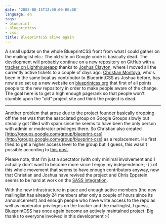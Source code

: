 ```yaml
---
date: '2008-08-15T12:00:00-00:00'
language: en
tags:
- blueprint
- blueprintcss
- css
title: BlueprintCSS alive again
---
```



A small update on the whole BlueprintCSS front from what I could gather on the mailinglist etc.: The old site on Google code is basically dead. The development will probably continue on a [new repository](http://github.com/joshuaclayton/blueprint-css/tree/master) on GitHub with a [tracker on Lighthouseapp](http://blueprintcss.lighthouseapp.com/) thanks to [Joshua Clayton](http://www.jdclayton.com/), where I moved all the currently active tickets to a couple of days ago. [Christian Montoya](http://christianmontoya.net/), who's been in the same boat as contributor to BlueprintCSS as Joshua before, has now also set up a new website on [blueprintcss.org](http://blueprintcss.org/) that first of all points people to the new repository in order to make people aware of the change. The goal here is to get a high enough pagerank so that people won't stumble upon the "old" project site and think the project is dead. 

-------------------------------

Another problem that arose due to the project founder basically dropping off the net was that the associated group on Google Groups slowly but steadily got filled with spam since he seems to have been the only person with admin or moderator privileges there. So Christian also created [http://groups.google.com/group/blueprint-css](http://groups.google.com/group/blueprint-css) as a replacement. He first tried to get a higher access level to the group but, I guess, this wasn't possible according to [this post](http://groups.google.com/group/blueprintcss/msg/01a49a5aeb351fde).

Please note, that I'm just a spectator (with only minimal involvement and I actually don't want to become more since I enjoy my independence ;-) ) of this whole movement that seems to have enough contributors anyway, now that Christian and Joshua have revived the project and Chris Eppstein seems to be hard at work on the [SASS integration](http://github.com/chriseppstein/blueprint-sass/tree/master).

With the new infrastructure in place and enough active members (the new mailinglist has already 24 members after only a couple of hours since its announcement) and enough people who have write access to the repo as well as moderator privileges on the tracker and the mailinglist, I guess,  BlueprintCSS has once again become an actively maintained project. Big thanks to everyone involved in this development :-)

